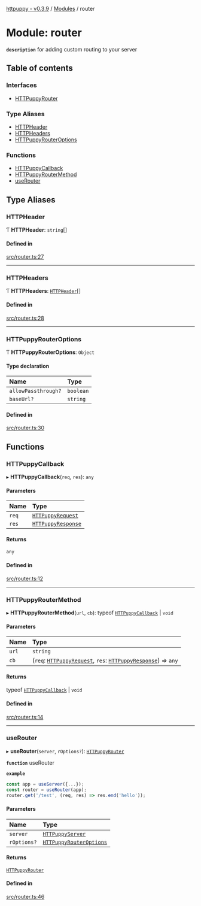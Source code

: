 [httpuppy - v0.3.9](../README.md) / [Modules](../modules.md) / router

# Module: router

**`description`** for adding custom routing to your server

## Table of contents

### Interfaces

- [HTTPuppyRouter](../interfaces/router.HTTPuppyRouter.md)

### Type Aliases

- [HTTPHeader](router.md#httpheader)
- [HTTPHeaders](router.md#httpheaders)
- [HTTPuppyRouterOptions](router.md#httpuppyrouteroptions)

### Functions

- [HTTPuppyCallback](router.md#httpuppycallback)
- [HTTPuppyRouterMethod](router.md#httpuppyroutermethod)
- [useRouter](router.md#userouter)

## Type Aliases

### HTTPHeader

Ƭ **HTTPHeader**: `string`[]

#### Defined in

[src/router.ts:27](https://github.com/abschill/httpuppy/blob/2a31667/src/router.ts#L27)

___

### HTTPHeaders

Ƭ **HTTPHeaders**: [`HTTPHeader`](router.md#httpheader)[]

#### Defined in

[src/router.ts:28](https://github.com/abschill/httpuppy/blob/2a31667/src/router.ts#L28)

___

### HTTPuppyRouterOptions

Ƭ **HTTPuppyRouterOptions**: `Object`

#### Type declaration

| Name | Type |
| :------ | :------ |
| `allowPassthrough?` | `boolean` |
| `baseUrl?` | `string` |

#### Defined in

[src/router.ts:30](https://github.com/abschill/httpuppy/blob/2a31667/src/router.ts#L30)

## Functions

### HTTPuppyCallback

▸ **HTTPuppyCallback**(`req`, `res`): `any`

#### Parameters

| Name | Type |
| :------ | :------ |
| `req` | [`HTTPuppyRequest`](../interfaces/server.HTTPuppyRequest.md) |
| `res` | [`HTTPuppyResponse`](../interfaces/server.HTTPuppyResponse.md) |

#### Returns

`any`

#### Defined in

[src/router.ts:12](https://github.com/abschill/httpuppy/blob/2a31667/src/router.ts#L12)

___

### HTTPuppyRouterMethod

▸ **HTTPuppyRouterMethod**(`url`, `cb`): typeof [`HTTPuppyCallback`](router.md#httpuppycallback) \| `void`

#### Parameters

| Name | Type |
| :------ | :------ |
| `url` | `string` |
| `cb` | (`req`: [`HTTPuppyRequest`](../interfaces/server.HTTPuppyRequest.md), `res`: [`HTTPuppyResponse`](../interfaces/server.HTTPuppyResponse.md)) => `any` |

#### Returns

typeof [`HTTPuppyCallback`](router.md#httpuppycallback) \| `void`

#### Defined in

[src/router.ts:14](https://github.com/abschill/httpuppy/blob/2a31667/src/router.ts#L14)

___

### useRouter

▸ **useRouter**(`server`, `rOptions?`): [`HTTPuppyRouter`](../interfaces/router.HTTPuppyRouter.md)

**`function`** useRouter

**`example`**
```javascript
const app = useServer({...});
const router = useRouter(app);
router.get('/test', (req, res) => res.end('hello'));
```

#### Parameters

| Name | Type |
| :------ | :------ |
| `server` | [`HTTPuppyServer`](../interfaces/server.HTTPuppyServer.md) |
| `rOptions?` | [`HTTPuppyRouterOptions`](router.md#httpuppyrouteroptions) |

#### Returns

[`HTTPuppyRouter`](../interfaces/router.HTTPuppyRouter.md)

#### Defined in

[src/router.ts:46](https://github.com/abschill/httpuppy/blob/2a31667/src/router.ts#L46)
